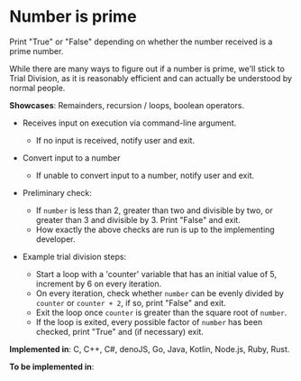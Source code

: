 # Number is prime

Print "True" or "False" depending on whether the number received is a prime number.

While there are many ways to figure out if a number is prime, we'll stick to Trial Division, as it is reasonably efficient and can actually be understood by normal people.

**Showcases**: Remainders, recursion / loops, boolean operators.

* Receives input on execution via command-line argument.
    * If no input is received, notify user and exit.

* Convert input to a number
    * If unable to convert input to a number, notify user and exit.

* Preliminary check:
    * If `number` is less than 2, greater than two and divisible by two, or greater than 3 and divisible by 3. Print "False" and exit.
    * How exactly the above checks are run is up to the implementing developer.

* Example trial division steps:
    * Start a loop with a 'counter' variable that has an initial value of 5, increment by 6 on every iteration.
    * On every iteration, check whether `number` can be evenly divided by `counter` or `counter + 2`, if so, print "False" and exit.
    * Exit the loop once `counter` is greater than the square root of `number`.
    * If the loop is exited, every possible factor of `number` has been checked, print "True" and (if necessary) exit.

**Implemented in**: C, C++, C#, denoJS, Go, Java, Kotlin, Node.js, Ruby, Rust.

**To be implemented in**:

